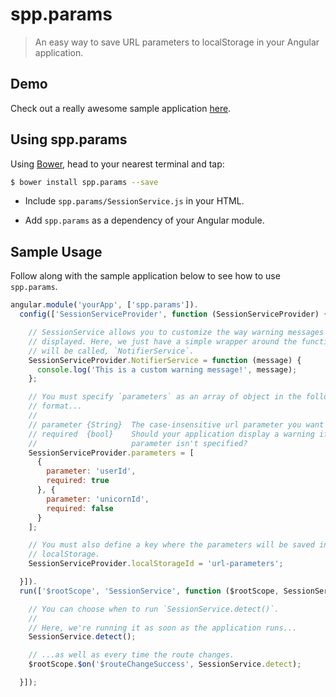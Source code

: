 # spp.params

> An easy way to save URL parameters to localStorage in your Angular application.


## Demo

Check out a really awesome sample application [here](http://jsbin.com/UxEFIgO/2/edit).


## Using spp.params

Using [Bower](http://bower.io), head to your nearest terminal and tap:

```bash
$ bower install spp.params --save
```

- Include `spp.params/SessionService.js` in your HTML.

- Add `spp.params` as a dependency of your Angular module.


## Sample Usage
Follow along with the sample application below to see how to use `spp.params`.

```js
angular.module('yourApp', ['spp.params']).
  config(['SessionServiceProvider', function (SessionServiceProvider) {

    // SessionService allows you to customize the way warning messages are
    // displayed. Here, we just have a simple wrapper around the function that
    // will be called, `NotifierService`.
    SessionServiceProvider.NotifierService = function (message) {
      console.log('This is a custom warning message!', message);
    };

    // You must specify `parameters` as an array of object in the following
    // format...
    //
    // parameter {String}  The case-insensitive url parameter you want to cache.
    // required  {bool}    Should your application display a warning if this
    //                     parameter isn't specified?
    SessionServiceProvider.parameters = [
      {
        parameter: 'userId',
        required: true
      }, {
        parameter: 'unicornId',
        required: false
      }
    ];

    // You must also define a key where the parameters will be saved into
    // localStorage.
    SessionServiceProvider.localStorageId = 'url-parameters';

  }]).
  run(['$rootScope', 'SessionService', function ($rootScope, SessionService) {

    // You can choose when to run `SessionService.detect()`.
    //
    // Here, we're running it as soon as the application runs...
    SessionService.detect();

    // ...as well as every time the route changes.
    $rootScope.$on('$routeChangeSuccess', SessionService.detect);

  }]);
```
